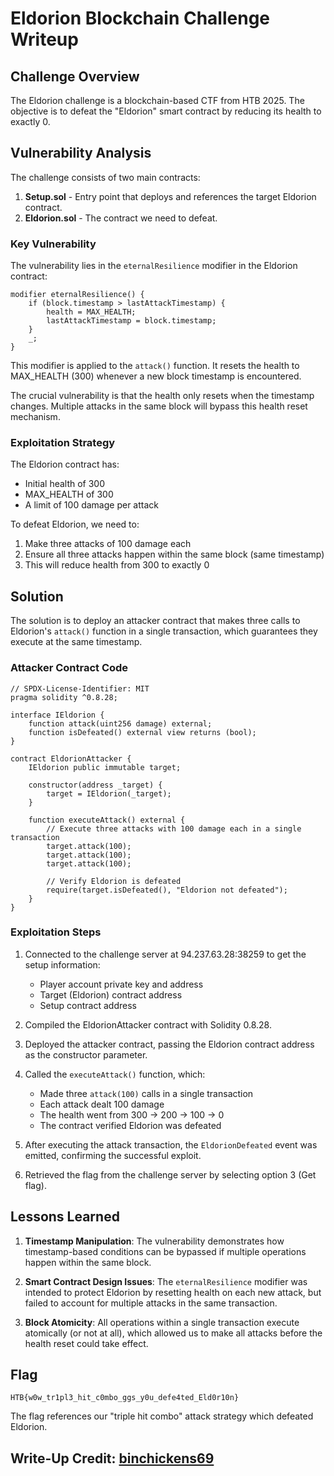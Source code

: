# Eldorion Blockchain Challenge Writeup

## Challenge Overview
The Eldorion challenge is a blockchain-based CTF from HTB 2025. The objective is to defeat the "Eldorion" smart contract by reducing its health to exactly 0.

## Vulnerability Analysis

The challenge consists of two main contracts:

1. **Setup.sol** - Entry point that deploys and references the target Eldorion contract.
2. **Eldorion.sol** - The contract we need to defeat.

### Key Vulnerability

The vulnerability lies in the `eternalResilience` modifier in the Eldorion contract:

```solidity
modifier eternalResilience() {
    if (block.timestamp > lastAttackTimestamp) {
        health = MAX_HEALTH;
        lastAttackTimestamp = block.timestamp;
    }
    _;
}
```

This modifier is applied to the `attack()` function. It resets the health to MAX_HEALTH (300) whenever a new block timestamp is encountered. 

The crucial vulnerability is that the health only resets when the timestamp changes. Multiple attacks in the same block will bypass this health reset mechanism.

### Exploitation Strategy

The Eldorion contract has:
- Initial health of 300
- MAX_HEALTH of 300
- A limit of 100 damage per attack

To defeat Eldorion, we need to:
1. Make three attacks of 100 damage each
2. Ensure all three attacks happen within the same block (same timestamp)
3. This will reduce health from 300 to exactly 0

## Solution

The solution is to deploy an attacker contract that makes three calls to Eldorion's `attack()` function in a single transaction, which guarantees they execute at the same timestamp.

### Attacker Contract Code

```solidity
// SPDX-License-Identifier: MIT
pragma solidity ^0.8.28;

interface IEldorion {
    function attack(uint256 damage) external;
    function isDefeated() external view returns (bool);
}

contract EldorionAttacker {
    IEldorion public immutable target;
    
    constructor(address _target) {
        target = IEldorion(_target);
    }
    
    function executeAttack() external {
        // Execute three attacks with 100 damage each in a single transaction
        target.attack(100);
        target.attack(100);
        target.attack(100);
        
        // Verify Eldorion is defeated
        require(target.isDefeated(), "Eldorion not defeated");
    }
}
```

### Exploitation Steps

1. Connected to the challenge server at 94.237.63.28:38259 to get the setup information:
   - Player account private key and address
   - Target (Eldorion) contract address
   - Setup contract address

2. Compiled the EldorionAttacker contract with Solidity 0.8.28.

3. Deployed the attacker contract, passing the Eldorion contract address as the constructor parameter.

4. Called the `executeAttack()` function, which:
   - Made three `attack(100)` calls in a single transaction
   - Each attack dealt 100 damage
   - The health went from 300 → 200 → 100 → 0
   - The contract verified Eldorion was defeated

5. After executing the attack transaction, the `EldorionDefeated` event was emitted, confirming the successful exploit.

6. Retrieved the flag from the challenge server by selecting option 3 (Get flag).

## Lessons Learned

1. **Timestamp Manipulation**: The vulnerability demonstrates how timestamp-based conditions can be bypassed if multiple operations happen within the same block.

2. **Smart Contract Design Issues**: The `eternalResilience` modifier was intended to protect Eldorion by resetting health on each new attack, but failed to account for multiple attacks in the same transaction.

3. **Block Atomicity**: All operations within a single transaction execute atomically (or not at all), which allowed us to make all attacks before the health reset could take effect.

## Flag

```
HTB{w0w_tr1pl3_hit_c0mbo_ggs_y0u_defe4ted_Eld0r10n}
```

The flag references our "triple hit combo" attack strategy which defeated Eldorion.

## Write-Up Credit: [binchickens69](https://ctf.hackthebox.com/user/profile/605069)